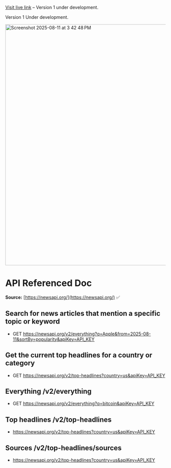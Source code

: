 [Visit live link](https://preraksudan.github.io/NewsSiteFrontEnd/) – Version 1 under development.

Version 1 Under development.

<img width="1280" height="758" alt="Screenshot 2025-08-11 at 3 42 48 PM" src="https://github.com/user-attachments/assets/3b28973d-b08a-4d49-9e0c-c7dda2603729" />

# API Referenced Doc

**Source:** [https://newsapi.org/](https://newsapi.org/) ✅

## Search for news articles that mention a specific topic or keyword
- GET https://newsapi.org/v2/everything?q=Apple&from=2025-08-11&sortBy=popularity&apiKey=API_KEY

## Get the current top headlines for a country or category
- GET https://newsapi.org/v2/top-headlines?country=us&apiKey=API_KEY

## Everything /v2/everything
- GET https://newsapi.org/v2/everything?q=bitcoin&apiKey=API_KEY


## Top headlines /v2/top-headlines
- https://newsapi.org/v2/top-headlines?country=us&apiKey=API_KEY

## Sources /v2/top-headlines/sources
- https://newsapi.org/v2/top-headlines?country=us&apiKey=API_KEY
